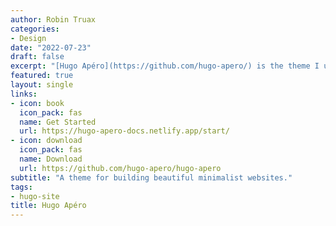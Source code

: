 ```yaml
---
author: Robin Truax
categories:
- Design
date: "2022-07-23"
draft: false
excerpt: "[Hugo Apéro](https://github.com/hugo-apero/) is the theme I used to create this website. It's easily customizable and requires little-to-no programming experience; a day of trial-and-error following the ''Get Started'' series was enough to get the hang of the essential operations. "
featured: true
layout: single
links: 
- icon: book
  icon_pack: fas
  name: Get Started
  url: https://hugo-apero-docs.netlify.app/start/
- icon: download
  icon_pack: fas
  name: Download
  url: https://github.com/hugo-apero/hugo-apero
subtitle: "A theme for building beautiful minimalist websites."
tags:
- hugo-site
title: Hugo Apéro
---
```



